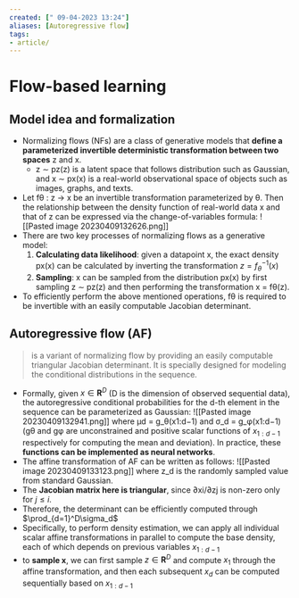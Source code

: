 ```yaml
---
created: [" 09-04-2023 13:24"]
aliases: [Autoregressive flow]
tags:
- article/
---
```


# Flow-based learning

## Model idea and formalization

- Normalizing flows (NFs) are a class of generative models that **define a parameterized invertible deterministic transformation between two spaces** z and x. 
	- z ∼ pz(z) is a latent space that follows distribution such as Gaussian, and x ∼ px(x) is a real-world observational space of objects such as images, graphs, and texts.
- Let fθ : z  → x be an invertible transformation parameterized by θ. Then the relationship between the density function of real-world data x and that of z can be expressed via the change-of-variables formula:
	![[Pasted image 20230409132626.png]]
- There are two key processes of normalizing flows as a generative model:
	1) **Calculating data likelihood**: given a datapoint x, the exact density px(x) can be calculated by inverting the transformation $z=f^{-1}_{\theta}(x)$
	2) **Sampling**: x can be sampled from the distribution px(x) by first sampling z ∼ pz(z) and then performing the transformation x = fθ(z). 
- To efficiently perform the above mentioned operations, fθ is required to be invertible with an easily computable Jacobian determinant.

## Autoregressive flow (AF)
> is a variant of normalizing flow by providing an easily computable triangular Jacobian determinant. It is specially designed for modeling the conditional distributions in the sequence.

- Formally, given $x \in \mathbf{R}^D$ (D is the dimension of observed sequential data), the autoregressive conditional probabilities for the d-th element in the sequence can be parameterized as Gaussian:
	![[Pasted image 20230409132941.png]]
	where μd = g_θ(x1:d−1) and σ_d = g_φ(x1:d−1) (gθ and gφ are unconstrained and positive scalar functions of $x_{1:d-1}$ respectively for computing the mean and deviation). In practice, these **functions can be implemented as neural networks**.
- The affine transformation of AF can be written as follows:
	![[Pasted image 20230409133123.png]]
	where z_d is the randomly sampled value from standard Gaussian. 
- The **Jacobian matrix here is triangular**, since ∂xi/∂zj is non-zero only for $j \le i$.
- Therefore, the determinant can be efficiently computed through $\prod_{d=1}^D\sigma_d$
- Specifically, to perform density estimation, we can apply all individual scalar affine transformations in parallel to compute the base density, each of which depends on previous variables $x_{1:d-1}$ 
- to **sample x**, we can first sample $z \in \mathbf{R}^D$ and compute $x_1$ through the affine transformation, and then each subsequent $x_d$ can be computed sequentially based on $x_{1:d-1}$ 